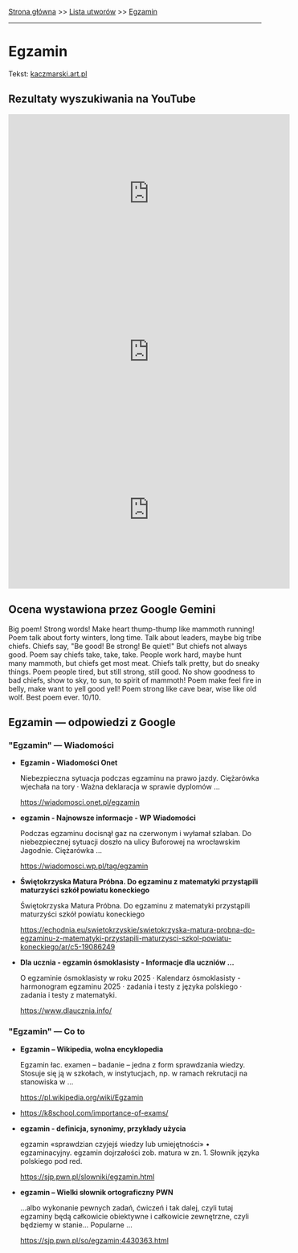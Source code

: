 [Strona główna](../index.md) >> [Lista utworów](../list.md) >> [Egzamin](143.md)

---

# Egzamin

Tekst: [kaczmarski.art.pl](https://www.kaczmarski.art.pl/tworczosc/wiersze/egzamin/)

## Rezultaty wyszukiwania na YouTube

<iframe width="560" height="315" src="https://www.youtube.com/embed/IQmRvqhxPlo?si=IdontcarewhotheIRSsendsImnotpayingtaxes" title="YouTube video player" frameborder="0" allow="accelerometer; autoplay; clipboard-write; encrypted-media; gyroscope; picture-in-picture; web-share" referrerpolicy="strict-origin-when-cross-origin" allowfullscreen></iframe>

<iframe width="560" height="315" src="https://www.youtube.com/embed/C97t32u2j3g?si=IdontcarewhotheIRSsendsImnotpayingtaxes" title="YouTube video player" frameborder="0" allow="accelerometer; autoplay; clipboard-write; encrypted-media; gyroscope; picture-in-picture; web-share" referrerpolicy="strict-origin-when-cross-origin" allowfullscreen></iframe>

<iframe width="560" height="315" src="https://www.youtube.com/embed/z14RsadCUX0?si=IdontcarewhotheIRSsendsImnotpayingtaxes" title="YouTube video player" frameborder="0" allow="accelerometer; autoplay; clipboard-write; encrypted-media; gyroscope; picture-in-picture; web-share" referrerpolicy="strict-origin-when-cross-origin" allowfullscreen></iframe>

## Ocena wystawiona przez Google Gemini

Big poem! Strong words! Make heart thump-thump like mammoth running! Poem talk about forty winters, long time. Talk about leaders, maybe big tribe chiefs. Chiefs say, "Be good! Be strong! Be quiet!" But chiefs not always good. Poem say chiefs take, take, take. People work hard, maybe hunt many mammoth, but chiefs get most meat. Chiefs talk pretty, but do sneaky things. Poem people tired, but still strong, still good. No show goodness to bad chiefs, show to sky, to sun, to spirit of mammoth! Poem make feel fire in belly, make want to yell good yell! Poem strong like cave bear, wise like old wolf. Best poem ever. 10/10.


## Egzamin — odpowiedzi z Google

### "Egzamin" — Wiadomości

- **Egzamin - Wiadomości Onet**

    Niebezpieczna sytuacja podczas egzaminu na prawo jazdy. Ciężarówka wjechała na tory · Ważna deklaracja w sprawie dyplomów ... 

   <https://wiadomosci.onet.pl/egzamin>
- **egzamin - Najnowsze informacje - WP Wiadomości**

    Podczas egzaminu docisnął gaz na czerwonym i wyłamał szlaban. Do niebezpiecznej sytuacji doszło na ulicy Buforowej na wrocławskim Jagodnie. Ciężarówka ... 

   <https://wiadomosci.wp.pl/tag/egzamin>
- **Świętokrzyska Matura Próbna. Do egzaminu z matematyki przystąpili maturzyści szkół powiatu koneckiego**

    Świętokrzyska Matura Próbna. Do egzaminu z matematyki przystąpili maturzyści szkół powiatu koneckiego 

   <https://echodnia.eu/swietokrzyskie/swietokrzyska-matura-probna-do-egzaminu-z-matematyki-przystapili-maturzysci-szkol-powiatu-koneckiego/ar/c5-19086249>
- **Dla ucznia - egzamin ósmoklasisty - Informacje dla uczniów ...**

    O egzaminie ósmoklasisty w roku 2025 · Kalendarz ósmoklasisty - harmonogram egzaminu 2025 · zadania i testy z języka polskiego · zadania i testy z matematyki. 

   <https://www.dlaucznia.info/>

### "Egzamin" — Co to

- **Egzamin – Wikipedia, wolna encyklopedia**

    Egzamin łac. examen – badanie – jedna z form sprawdzania wiedzy. Stosuje się ją w szkołach, w instytucjach, np. w ramach rekrutacji na stanowiska w ... 

   <https://pl.wikipedia.org/wiki/Egzamin>
- <https://k8school.com/importance-of-exams/>
- **egzamin - definicja, synonimy, przykłady użycia**

    egzamin «sprawdzian czyjejś wiedzy lub umiejętności» • egzaminacyjny. egzamin dojrzałości zob. matura w zn. 1. Słownik języka polskiego pod red. 

   <https://sjp.pwn.pl/slowniki/egzamin.html>
- **egzamin – Wielki słownik ortograficzny PWN**

    …albo wykonanie pewnych zadań, ćwiczeń i tak dalej, czyli tutaj egzaminy będą całkowicie obiektywne i całkowicie zewnętrzne, czyli będziemy w stanie… Popularne ... 

   <https://sjp.pwn.pl/so/egzamin;4430363.html>

